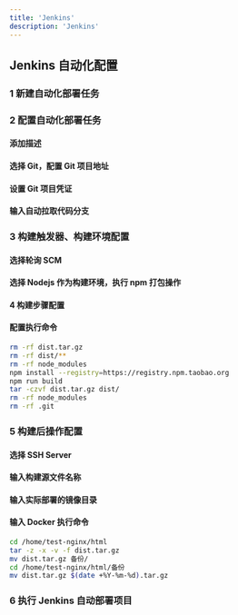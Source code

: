 ```yaml
---
title: 'Jenkins'
description: 'Jenkins'
---
```


## Jenkins 自动化配置


### 1 新建自动化部署任务


### 2 配置自动化部署任务
  #### 添加描述
  #### 选择 Git，配置 Git 项目地址
  #### 设置 Git 项目凭证
  #### 输入自动拉取代码分支


### 3 构建触发器、构建环境配置
  #### 选择轮询 SCM
  #### 选择 Nodejs 作为构建环境，执行 npm 打包操作


#### 4 构建步骤配置
  #### 配置执行命令
  ```bash
  rm -rf dist.tar.gz
  rm -rf dist/**
  rm -rf node_modules
  npm install --registry=https://registry.npm.taobao.org
  npm run build
  tar -czvf dist.tar.gz dist/
  rm -rf node_modules
  rm -rf .git
  ```


### 5 构建后操作配置
  #### 选择 SSH Server
  #### 输入构建源文件名称
  #### 输入实际部署的镜像目录
  #### 输入 Docker 执行命令
  ```bash
  cd /home/test-nginx/html
  tar -z -x -v -f dist.tar.gz
  mv dist.tar.gz 备份/
  cd /home/test-nginx/html/备份
  mv dist.tar.gz $(date +%Y-%m-%d).tar.gz
  ```


### 6 执行 Jenkins 自动部署项目
